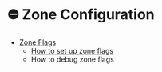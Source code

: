 # ⛔ Zone Configuration

- [Zone Flags](./zone-flags) 
  - [How to set up zone flags](https://github.com/rx-angular/rx-angular/blob/master/libs/cdk/docs/zone-configuration/how-to-setup-zone-flags.md)
  - How to debug zone flags
